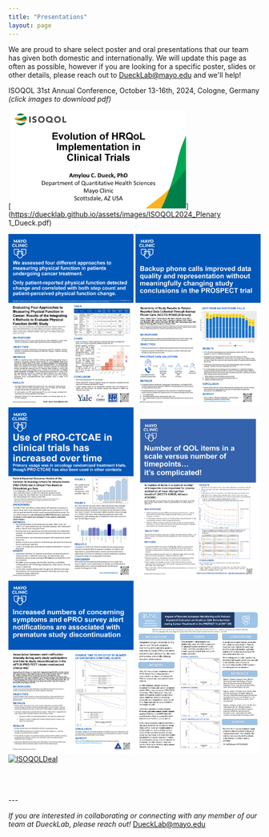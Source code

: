 ```yaml
---
title: "Presentations"
layout: page
---
```


We are proud to share select poster and oral presentations that our team has given both domestic and internationally. We will update this page as often as possible, however if you are looking for a specific poster, slides or other details, please reach out to [DueckLab@mayo.edu](mailto:DueckLab@mayo.edu) and we'll help!


ISOQOL 31st Annual Conference, October 13-16th, 2024, Cologne, Germany<br>
     _(click images to download pdf)_

[<img width="350" alt= ISOQOLDueck src="/assets/images/ISOQOL2024_Plenary 1_Dueck title slide.png">](https://duecklab.github.io/assets/images/ISOQOL2024_Plenary 1_Dueck.pdf) <br>

[<img width="250" alt= ISOQOLGita src="/assets/images/ISOQOLGita.png">](https://duecklab.github.io/assets/images/ISOQOLGita.pdf)     [<img width="250" alt= ISOQOLMazza src="/assets/images/ISOQOLMazza.png">](https://duecklab.github.io/assets/images/ISOQOLMazza.pdf)     [<img width="250" alt= ISOQOLRogak src="/assets/images/ISOQOLRogak.png">](https://duecklab.github.io/assets/images/ISOQOLRogak.pdf)     [<img width="250" alt= ISOQOLNoble src="/assets/images/ISOQOLNoble.png">](https://duecklab.github.io/assets/images/ISOQOLNoble.pdf)     [<img width="250" alt= ISOQOLGinos src="/assets/images/ISOQOLGinos.png">](https://duecklab.github.io/assets/images/ISOQOLGinos.pdf)     [<img width="250" alt= ISOQOLBasch src="/assets/images/ISOQOLJansen.png">](https://duecklab.github.io/assets/images/ISOQOLJansen.pdf)     [<img width="250" alt= ISOQOLDeal src="/assets/images/ISOQOLDeal.png">](https://duecklab.github.io/assets/images/ISOQOLDeal.pdf)<br> 






<br>
<br>
<br>
---

_If you are interested in collaborating or connecting with any member of our team at DueckLab, please reach out!_   [DueckLab@mayo.edu](mailto:DueckLab@mayo.edu)

<!-- Google tag (gtag.js) -->
<script async src="https://www.googletagmanager.com/gtag/js?id=G-RR2YH5HMBL"></script>
<script>
  window.dataLayer = window.dataLayer || [];
  function gtag(){dataLayer.push(arguments);}
  gtag('js', new Date());

  gtag('config', 'G-RR2YH5HMBL');
</script>
